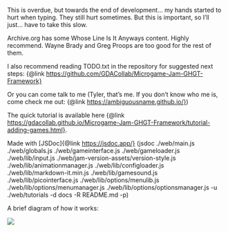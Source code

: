 This is overdue, but towards the end of development… my hands started to hurt when typing. They still hurt sometimes. But this is important, so I’ll just… have to take this slow.

Archive.org has some Whose Line Is It Anyways content. Highly recommend. Wayne Brady and Greg Proops are too good for the rest of them. 

I also recommend reading TODO.txt in the repository for suggested next steps: {@link https://github.com/GDACollab/Microgame-Jam-GHGT-Framework}

Or you can come talk to me (Tyler, that’s me. If you don’t know who me is, come check me out: {@link https://ambiguousname.github.io/})

The quick tutorial is available here {@link https://gdacollab.github.io/Microgame-Jam-GHGT-Framework/tutorial-adding-games.html}.

Made with [JSDoc]{@link https://jsdoc.app/} (jsdoc ./web/main.js ./web/globals.js ./web/gameinterface.js ./web/gameloader.js ./web/lib/input.js ./web/jam-version-assets/version-style.js ./web/lib/animationmanager.js ./web/lib/configloader.js ./web/lib/markdown-it.min.js ./web/lib/gamesound.js ./web/lib/picointerface.js ./web/lib/options/menulib.js ./web/lib/options/menumanager.js ./web/lib/options/optionsmanager.js -u ./web/tutorials -d docs -R README.md -p)

A brief diagram of how it works:

<img src="./img/diagram.png"/>